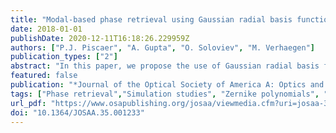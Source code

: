```yaml
---
title: "Modal-based phase retrieval using Gaussian radial basis functions"
date: 2018-01-01
publishDate: 2020-12-11T16:18:26.229959Z
authors: ["P.J. Piscaer", "A. Gupta", "O. Soloviev", "M. Verhaegen"]
publication_types: ["2"]
abstract: "In this paper, we propose the use of Gaussian radial basis functions (GRBFs) to model the generalized pupil function for phase retrieval. The selection of the GRBF hyper-parameters is analyzed to achieve an increased accuracy of approximation. The performance of the GRBF-based method is compared in a simulation study with another modal-based approach considering extended Nijboer–Zernike (ENZ) polynomials. The almost local character of the GRBFs makes them a much more flexible basis with respect to the pupil geometry. It has been shown that for aberrations containing higher spatial frequencies, the GRBFs outperform ENZ polynomials significantly, even on a circular pupil. Moreover, the flexibility has been demonstrated by considering the phase retrieval problem on an annular pupil. © 2018 Optical Society of America."
featured: false
publication: "*Journal of the Optical Society of America A: Optics and Image Science, and Vision*"
tags: ["Phase retrieval","Simulation studies", "Zernike polynomials", "Radial basis functions"]
url_pdf: "https://www.osapublishing.org/josaa/viewmedia.cfm?uri=josaa-35-7-1233&seq=0"
doi: "10.1364/JOSAA.35.001233"
---
```


